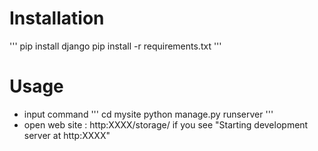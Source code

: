 # Installation
'''
pip install django
pip install -r requirements.txt
'''

# Usage
- input command
'''
cd mysite
python manage.py runserver
'''
- open web site : http:XXXX/storage/ if you see "Starting development server at http:XXXX"
